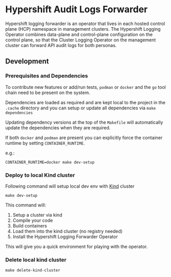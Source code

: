 # Hypershift Audit Logs Forwarder

Hypershift logging forwarder is an operator that lives in each hosted control plane (HCP) namespace in management clusters.
The Hypershift Logging Operator combines data-plane and control-plane configuration on the control plane, so that the Cluster Logging Operator on the management cluster can forward API audit logs for both personas. 


## Development


### Prerequisites and Dependencies

To contribute new features or add/run tests, `podman` or `docker` and the `go` tool chain need to be present on the system.

Dependencies are loaded as required and are kept local to the project in the `.cache` directory and you can setup or update all dependencies via `make dependencies`

Updating dependency versions at the top of the `Makefile` will automatically update the dependencies when they are required.

If both `docker` and `podman` are present you can explicitly force the container runtime by setting `CONTAINER_RUNTIME`.

e.g.:
```
CONTAINER_RUNTIME=docker make dev-setup
```

### Deploy to local Kind cluster 

Following command will setup local dev env with [Kind](https://kind.sigs.k8s.io/docs/user/quick-start/) cluster 

```shell
make dev-setup
```

This command will:
1. Setup a cluster via kind
2. Compile your code
3. Build containers
4. Load them into the kind cluster (no registry needed)
5. Install the Hypershift Logging Forwarder Operator

This will give you a quick environment for playing with the operator.


### Delete local kind cluster 
```shell
make delete-kind-cluster
```
